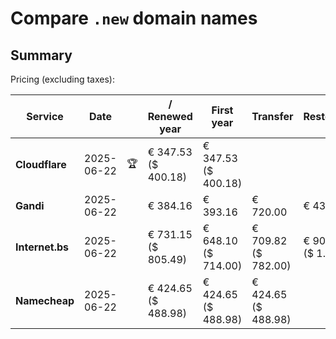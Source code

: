 # Compare `.new` domain names

## Summary

Pricing (excluding taxes):

| Service | Date |  | / Renewed year | First year | Transfer | Restoration |
|--|--|--|--|--|--|--|
| **Cloudflare** | 2025-06-22 | 🏆 | € 347.53<br>($ 400.18) | € 347.53<br>($ 400.18) |  |  |
| **Gandi** | 2025-06-22 |  | € 384.16 | € 393.16 | € 720.00 | € 436.66 |
| **Internet.bs** | 2025-06-22 |  | € 731.15<br>($ 805.49) | € 648.10<br>($ 714.00) | € 709.82<br>($ 782.00) | € 908.15<br>($ 1.000) |
| **Namecheap** | 2025-06-22 |  | € 424.65<br>($ 488.98) | € 424.65<br>($ 488.98) | € 424.65<br>($ 488.98) |  |
